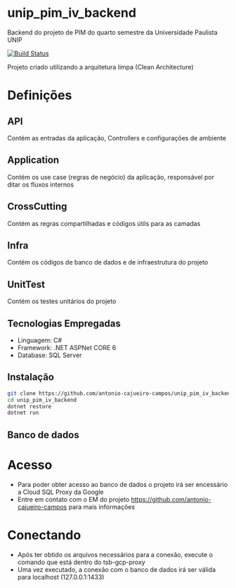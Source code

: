 # unip_pim_iv_backend
Backend do projeto de PIM do quarto semestre da Universidade Paulista UNIP

[![Build Status](https://travis-ci.org/joemccann/dillinger.svg?branch=master)](https://github.com/antonio-cajueiro-campos/unip_pim_iv_backend)

Projeto criado utilizando a arquitetura limpa (Clean Architecture)

# Definições

## API 
Contém as entradas da aplicação, Controllers e configurações de ambiente

## Application
Contém os use case (regras de negócio) da aplicação, responsável por ditar os fluxos internos

## CrossCutting
Contém as regras compartilhadas e códigos útils para as camadas

## Infra
Contém os códigos de banco de dados e de infraestrutura do projeto

## UnitTest
Contém os testes unitários do projeto

## Tecnologias Empregadas
- Linguagem: C#
- Framework: .NET ASPNet CORE 6
- Database: SQL Server

## Instalação

```sh
git clone https://github.com/antonio-cajueiro-campos/unip_pim_iv_backend.git
cd unip_pim_iv_backend
dotnet restore
dotnet run
```

## Banco de dados
# Acesso
- Para poder obter acesso ao banco de dados o projeto irá ser encessário a Cloud SQL Proxy da Google
- Entre em contato com o EM do projeto https://github.com/antonio-cajueiro-campos para mais informações

# Conectando
- Após ter obtido os arquivos necessários para a conexão, execute o comando que está dentro do tsb-gcp-proxy
- Uma vez executado, a conexão com o banco de dados irá ser válida para localhost (127.0.0.1:1433)